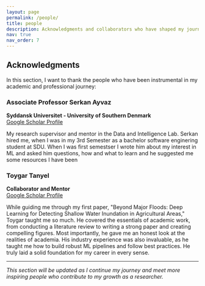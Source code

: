 ```yaml
---
layout: page
permalink: /people/
title: people
description: Acknowledgments and collaborators who have shaped my journey.
nav: true
nav_order: 7
---
```


## Acknowledgments

In this section, I want to thank the people who have been instrumental in my academic and professional journey:

### Associate Professor Serkan Ayvaz
**Syddansk Universitet - University of Southern Denmark**  
[Google Scholar Profile](https://scholar.google.com/citations?user=ihaclQQAAAAJ&hl=en)

My research supervisor and mentor in the Data and Intelligence Lab. Serkan hired me, when I was in my 3rd Semester as a bachelor software enginering student at SDU. When I was first semestser I wrote him about my interest in ML and asked him questions, how and what to learn and he suggested me some resources I have been 

### Toygar Tanyel
**Collaborator and Mentor**  
[Google Scholar Profile](https://scholar.google.com/citations?user=Nj5PIzcAAAAJ&hl=tr)

While guiding me through my first paper, "Beyond Major Floods: Deep Learning for Detecting Shallow Water Inundation in Agricultural Areas," Toygar taught me so much. He covered the essentials of academic work, from conducting a literature review to writing a strong paper and creating compelling figures. Most importantly, he gave me an honest look at the realities of academia. His industry experience was also invaluable, as he taught me how to build robust ML pipelines and follow best practices. He truly laid a solid foundation for my career in every sense.

---

*This section will be updated as I continue my journey and meet more inspiring people who contribute to my growth as a researcher.*
